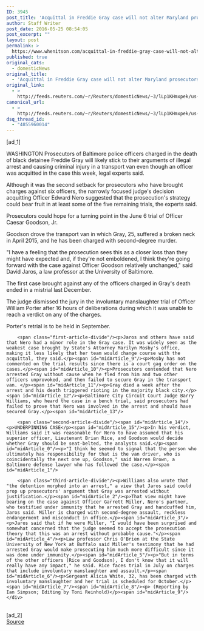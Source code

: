 ```yaml
---
ID: 3945
post_title: 'Acquittal in Freddie Gray case will not alter Maryland prosecutors&#039; strategy'
author: Staff Writer
post_date: 2016-05-25 08:54:05
post_excerpt: ""
layout: post
permalink: >
  https://www.whenitson.com/acquittal-in-freddie-gray-case-will-not-alter-maryland-prosecutors-strategy/
published: true
original_cats:
  - domesticNews
original_title:
  - 'Acquittal in Freddie Gray case will not alter Maryland prosecutors&#039; strategy'
original_link:
  - >
    http://feeds.reuters.com/~r/Reuters/domesticNews/~3/lLp1KHmxpek/us-baltimore-police-idUSKCN0YF2UT
canonical_url:
  - >
    http://feeds.reuters.com/~r/Reuters/domesticNews/~3/lLp1KHmxpek/us-baltimore-police-idUSKCN0YF2UT
dsq_thread_id:
  - "4855960014"
---
```

 [ad_1]
<br><div id="articleText">
<span id="midArticle_start"/>

<span id="midArticle_0"/><span class="focusParagraph" readability="5"><p><span class="articleLocation">WASHINGTON</span> Prosecutors of Baltimore police officers charged in the death of black detainee Freddie Gray will likely stick to their arguments of illegal arrest and causing criminal injury in a transport van even though an officer was acquitted in the case this week, legal experts said.</p></span><span id="midArticle_1"/><p>Although it was the second setback for prosecutors who have brought charges against six officers, the narrowly focused judge's decision acquitting Officer Edward Nero suggested that the prosecution's strategy could bear fruit in at least some of the five remaining trials, the experts said. </p><span id="midArticle_2"/><p>Prosecutors could hope for a turning point in the June 6 trial of Officer Caesar Goodson, Jr. </p><span id="midArticle_3"/><p>Goodson drove the transport van in which Gray, 25, suffered a broken neck in April 2015, and he has been charged with second-degree murder.</p><span id="midArticle_4"/><p>"I have a feeling that the prosecution sees this as a closer loss than they might have expected and, if they're not emboldened, I think they're going forward with the case against Officer Goodson relatively unchanged," said David Jaros, a law professor at the University of Baltimore.</p><span id="midArticle_5"/><p>The first case brought against any of the officers charged in Gray's death ended in a mistrial last December.</p><span id="midArticle_6"/><p>The judge dismissed the jury in the involuntary manslaughter trial of Officer William Porter after 16 hours of deliberations during which it was unable to reach a verdict on any of the charges.</p><span id="midArticle_7"/><p>Porter's retrial is to be held in September.</p><span id="midArticle_8"/>
        
        <span class="first-article-divide"/><p>Jaros and others have said that Nero had a minor role in the Gray case. It was widely seen as the weakest case brought by State's Attorney Marilyn Mosby's office, making it less likely that her team would change course with the acquittal, they said.</p><span id="midArticle_9"/><p>Mosby has not commented on the trial results since there is a court gag order on the cases.</p><span id="midArticle_10"/><p>Prosecutors contended that Nero arrested Gray without cause when he fled from him and two other officers unprovoked, and then failed to secure Gray in the transport van. </p><span id="midArticle_11"/><p>Gray died a week after the arrest and his death triggered rioting in the majority black city.</p><span id="midArticle_12"/><p>Baltimore City Circuit Court Judge Barry Williams, who heard the case in a bench trial, said prosecutors had failed to prove that Nero was involved in the arrest and should have secured Gray.</p><span id="midArticle_13"/>
        
        <span class="second-article-divide"/><span id="midArticle_14"/><p>UNDERPINNING CASE</p><span id="midArticle_15"/><p>In his verdict, Williams said it was reasonable for Nero to have assumed that his superior officer, Lieutenant Brian Rice, and Goodson would decide whether Gray should be seat-belted, the analysts said.</p><span id="midArticle_0"/><p>"I think he seemed to signal that the person who ultimately has responsibility for that is the van driver, who is coincidentally the next one up, Goodson," said Warren Brown, a Baltimore defense lawyer who has followed the case.</p><span id="midArticle_1"/>
        
        <span class="third-article-divide"/><p>Williams also wrote that "the detention morphed into an arrest," a view that Jaros said could prop up prosecutors' argument that Gray was arrested without justification.</p><span id="midArticle_2"/><p>That view might have bearing on the case against Officer Garrett Miller, Nero's partner, who testified under immunity that he arrested Gray and handcuffed him, Jaros said. Miller is charged with second-degree assault, reckless endangerment and misconduct in office.</p><span id="midArticle_3"/><p>Jaros said that if he were Miller, "I would have been surprised and somewhat concerned that the judge seemed to accept the prosecution theory that this was an arrest without probable cause."</p><span id="midArticle_4"/><p>Law professor Chris O'Brien at the State University of New York at Buffalo said Miller's testimony that he had arrested Gray would make prosecuting him much more difficult since it was done under immunity.</p><span id="midArticle_5"/><p>"But in terms of the other officers (Rice and Goodson), I don't know that it will really have any impact," he said. Rice faces trial in July on charges that include involuntary manslaughter and assault.</p><span id="midArticle_6"/><p>Sergeant Alicia White, 32, has been charged with involuntary manslaughter and her trial is scheduled for October.</p><span id="midArticle_7"/><span id="midArticle_8"/><p> (Reporting by Ian Simpson; Editing by Toni Reinhold)</p><span id="midArticle_9"/></div>
<br>[ad_2]
<br><a href="http://feeds.reuters.com/~r/Reuters/domesticNews/~3/lLp1KHmxpek/us-baltimore-police-idUSKCN0YF2UT">Source </a>